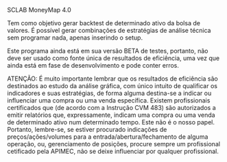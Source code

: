 SCLAB MoneyMap 4.0

Tem como objetivo gerar backtest de determinado ativo da bolsa de valores.
É possível gerar combinações de estratégias de análise técnica sem programar nada, apenas inserindo o setup.

Este programa ainda está em sua versão BETA de testes, portanto, não deve ser usado como fonte única de resultados de eficiência, uma vez que ainda está em fase de desenvolvimento e pode conter erros. 

ATENÇÃO:
É muito importante lembrar que os resultados de eficiência são destinados ao estudo da análise gráfica, com único intuito de qualificar os indicadores e suas estratégias, de forma alguma destina-se a indicar ou influenciar uma compra ou uma venda específica. Existem profissionais certificados que (de acordo com a Instrução CVM 483) são autorizados a emitir relatórios que, expressamente, indicam uma compra ou uma venda de determinado ativo num determinado tempo. Este não é o nosso papel. Portanto, lembre-se, se estiver procurado indicações de preços/ações/volumes para a entrada/abertura/fechamento de alguma operação, ou, gerenciamento de posições, procure sempre um profissional cetificado pela APIMEC, não se deixe influenciar por qualquer profissional.
